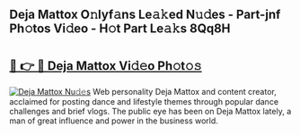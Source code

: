 ## Deja Mattox O𝚗lyf𝚊ns Le𝚊𝚔ed N𝚞𝚍es - Part-jnf Ph𝚘tos Vi𝚍eo - H𝚘t Part Le𝚊𝚔s 8Qq8H

# <h2><a href="http://hf3ee9.feru.top/?c=Deja+Mattox">🔗 👉 🔴 Deja Mattox Vi𝚍𝚎o Ph𝚘t𝚘𝚜</a></h2>

[![Deja Mattox Nu𝚍𝚎s](https://i.imgur.com/0TWrTi3.gif)](http://hf3ee9.feru.top/?c=Deja+Mattox)
Web personality Deja Mattox and content creator, acclaimed for posting dance and lifestyle themes through popular dance challenges and brief vlogs. The public eye has been on Deja Mattox lately, a man of great influence and power in the business world. 
